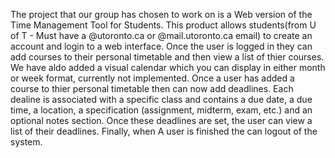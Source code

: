 The project that our group has chosen to work on is a Web version of the Time Management Tool for Students. This product allows students(from U of T - Must have a @utoronto.ca or @mail.utoronto.ca email) to create an account and login to a web interface. Once the user is logged in they can add courses to their personal timetable and then view a list of thier courses. We have aldo added a visual calendar which you can display in either month or week format, currently not implemented. Once a user has added a course to thier personal timetable then can now add deadlines. Each dealine is associated with a specific class and contains a due date, a due time, a location, a specification (assignment, midterm, exam, etc.) and an optional notes section. Once these deadlines are set, the user can view a list of their deadlines. Finally, when A user is finished the can logout of the system.
